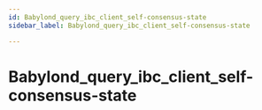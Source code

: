 ```yaml
---
id: Babylond_query_ibc_client_self-consensus-state
sidebar_label: Babylond_query_ibc_client_self-consensus-state

---
```


# Babylond_query_ibc_client_self-consensus-state